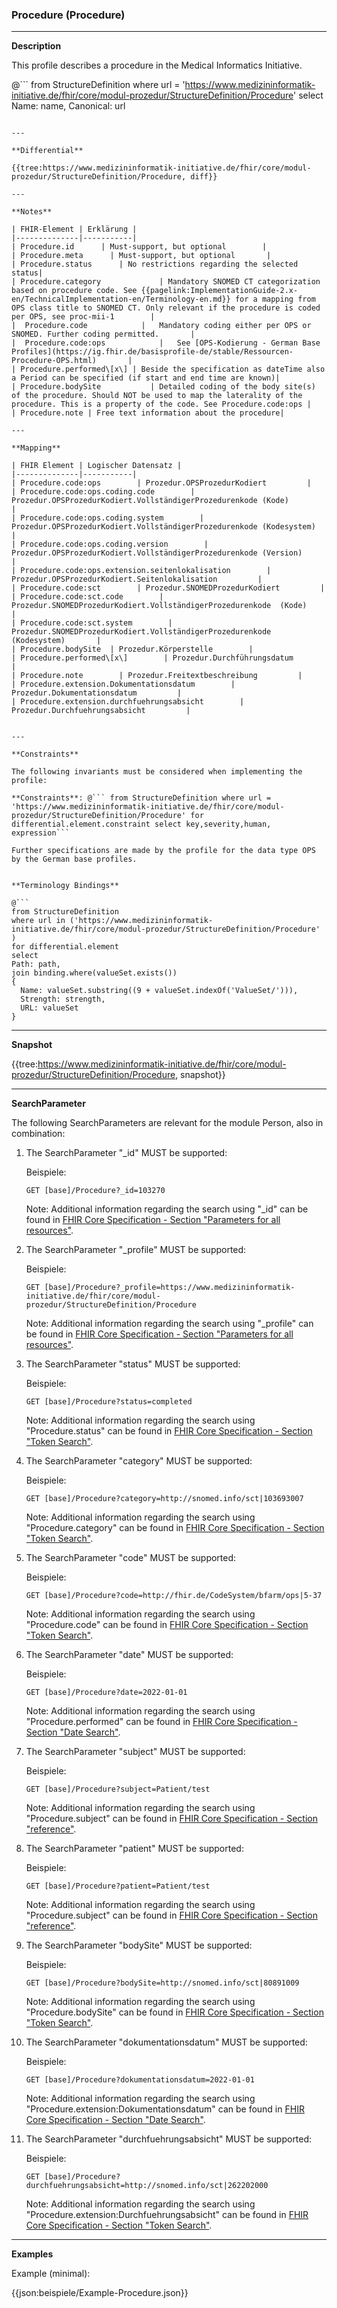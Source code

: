### Procedure (Procedure)

---

**Description**

This profile describes a procedure in the Medical Informatics Initiative.

@```
from StructureDefinition where url = 'https://www.medizininformatik-initiative.de/fhir/core/modul-prozedur/StructureDefinition/Procedure' select Name: name, Canonical: url
```

---

**Differential**

{{tree:https://www.medizininformatik-initiative.de/fhir/core/modul-prozedur/StructureDefinition/Procedure, diff}}

---

**Notes**

| FHIR-Element | Erklärung |
|--------------|-----------|
| Procedure.id      | Must-support, but optional        |
| Procedure.meta      | Must-support, but optional       |
| Procedure.status      | No restrictions regarding the selected status|
| Procedure.category             | Mandatory SNOMED CT categorization based on procedure code. See {{pagelink:ImplementationGuide-2.x-en/TechnicalImplementation-en/Terminology-en.md}} for a mapping from OPS class title to SNOMED CT. Only relevant if the procedure is coded per OPS, see proc-mii-1        |
|  Procedure.code            |   Mandatory coding either per OPS or SNOMED. Further coding permitted.       |
|  Procedure.code:ops            |   See [OPS-Kodierung - German Base Profiles](https://ig.fhir.de/basisprofile-de/stable/Ressourcen-Procedure-OPS.html)       |
| Procedure.performed\[x\] | Beside the specification as dateTime also a Period can be specified (if start and end time are known)|
| Procedure.bodySite           | Detailed coding of the body site(s) of the procedure. Should NOT be used to map the laterality of the procedure. This is a property of the code. See Procedure.code:ops |
| Procedure.note | Free text information about the procedure|

---

**Mapping**

| FHIR Element | Logischer Datensatz |
|--------------|-----------|
| Procedure.code:ops        | Prozedur.OPSProzedurKodiert         |
| Procedure.code:ops.coding.code        | Prozedur.OPSProzedurKodiert.VollständigerProzedurenkode (Kode)        |
| Procedure.code:ops.coding.system        | Prozedur.OPSProzedurKodiert.VollständigerProzedurenkode (Kodesystem)        |
| Procedure.code:ops.coding.version        | Prozedur.OPSProzedurKodiert.VollständigerProzedurenkode (Version)        |
| Procedure.code:ops.extension.seitenlokalisation        | Prozedur.OPSProzedurKodiert.Seitenlokalisation         |
| Procedure.code:sct        | Prozedur.SNOMEDProzedurKodiert         |
| Procedure.code:sct.code        | Prozedur.SNOMEDProzedurKodiert.VollständigerProzedurenkode  (Kode)       |
| Procedure.code:sct.system        | Prozedur.SNOMEDProzedurKodiert.VollständigerProzedurenkode  (Kodesystem)       |
| Procedure.bodySite  | Prozedur.Körperstelle        |
| Procedure.performed\[x\]        | Prozedur.Durchführungsdatum         |
| Procedure.note        | Prozedur.Freitextbeschreibung         |
| Procedure.extension.Dokumentationsdatum        | Prozedur.Dokumentationsdatum         |
| Procedure.extension.durchfuehrungsabsicht        | Prozedur.Durchfuehrungsabsicht         |


---

**Constraints**

The following invariants must be considered when implementing the profile:

**Constraints**: @``` from StructureDefinition where url = 'https://www.medizininformatik-initiative.de/fhir/core/modul-prozedur/StructureDefinition/Procedure' for differential.element.constraint select key,severity,human, expression```

Further specifications are made by the profile for the data type OPS by the German base profiles.


**Terminology Bindings**

@```
from StructureDefinition
where url in ('https://www.medizininformatik-initiative.de/fhir/core/modul-prozedur/StructureDefinition/Procedure' )
for differential.element
select
Path: path,
join binding.where(valueSet.exists())
{
  Name: valueSet.substring((9 + valueSet.indexOf('ValueSet/'))),
  Strength: strength,
  URL: valueSet
}
```

---

**Snapshot**

{{tree:https://www.medizininformatik-initiative.de/fhir/core/modul-prozedur/StructureDefinition/Procedure, snapshot}}

---

**SearchParameter**

The following SearchParameters are relevant for the module Person, also in combination:

1. The SearchParameter "_id" MUST be supported:

    Beispiele:

    ```GET [base]/Procedure?_id=103270```

    Note: Additional information regarding the search using "_id" can be found in [FHIR Core Specification - Section "Parameters for all resources"](http://hl7.org/fhir/R4/search.html#all).

1. The SearchParameter "_profile" MUST be supported:

    Beispiele:

    ```GET [base]/Procedure?_profile=https://www.medizininformatik-initiative.de/fhir/core/modul-prozedur/StructureDefinition/Procedure```

    Note: Additional information regarding the search using "_profile" can be found in [FHIR Core Specification - Section "Parameters for all resources"](http://hl7.org/fhir/R4/search.html#all).

1. The SearchParameter "status" MUST be supported:

    Beispiele:

    ```GET [base]/Procedure?status=completed```

    Note: Additional information regarding the search using "Procedure.status" can be found in [FHIR Core Specification - Section "Token Search"](http://hl7.org/fhir/R4/search.html#token).

1. The SearchParameter "category" MUST be supported:

    Beispiele:

    ```GET [base]/Procedure?category=http://snomed.info/sct|103693007```

    Note: Additional information regarding the search using "Procedure.category" can be found in [FHIR Core Specification - Section "Token Search"](http://hl7.org/fhir/R4/search.html#token).

1. The SearchParameter "code" MUST be supported:

    Beispiele:

    ```GET [base]/Procedure?code=http://fhir.de/CodeSystem/bfarm/ops|5-37```

    Note: Additional information regarding the search using "Procedure.code" can be found in [FHIR Core Specification - Section "Token Search"](http://hl7.org/fhir/R4/search.html#token).

1. The SearchParameter "date" MUST be supported:

    Beispiele:

    ```GET [base]/Procedure?date=2022-01-01```

    Note: Additional information regarding the search using "Procedure.performed" can be found in [FHIR Core Specification - Section "Date Search"](http://hl7.org/fhir/R4/search.html#date).

1. The SearchParameter "subject" MUST be supported:

    Beispiele:

    ```GET [base]/Procedure?subject=Patient/test```

    Note: Additional information regarding the search using "Procedure.subject" can be found in [FHIR Core Specification - Section "reference"](http://hl7.org/fhir/R4/search.html#reference).

1. The SearchParameter "patient" MUST be supported:

    Beispiele:

    ```GET [base]/Procedure?patient=Patient/test```

    Note: Additional information regarding the search using "Procedure.subject" can be found in [FHIR Core Specification - Section "reference"](http://hl7.org/fhir/R4/search.html#reference).

1. The SearchParameter "bodySite" MUST be supported:

    Beispiele:

    ```GET [base]/Procedure?bodySite=http://snomed.info/sct|80891009```

    Note: Additional information regarding the search using "Procedure.bodySite" can be found in [FHIR Core Specification - Section "Token Search"](http://hl7.org/fhir/R4/search.html#token).

1. The SearchParameter "dokumentationsdatum" MUST be supported:

    Beispiele:

    ```GET [base]/Procedure?dokumentationsdatum=2022-01-01```

    Note: Additional information regarding the search using "Procedure.extension:Dokumentationsdatum" can be found in [FHIR Core Specification - Section "Date Search"](http://hl7.org/fhir/R4/search.html#date).

1. The SearchParameter "durchfuehrungsabsicht" MUST be supported:

    Beispiele:

    ```GET [base]/Procedure?durchfuehrungsabsicht=http://snomed.info/sct|262202000```

    Note: Additional information regarding the search using "Procedure.extension:Durchfuehrungsabsicht" can be found in [FHIR Core Specification - Section "Token Search"](http://hl7.org/fhir/R4/search.html#token).

---

**Examples**

Example (minimal):

{{json:beispiele/Example-Procedure.json}}


